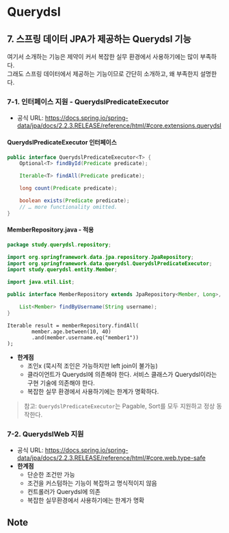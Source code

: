 # Querydsl

## 7. 스프링 데이터 JPA가 제공하는 Querydsl 기능

여기서 소개하는 기능은 제약이 커서 복잡한 실무 환경에서 사용하기에는 많이 부족하다.     
그래도 스프링 데이터에서 제공하는 기능이므로 간단히 소개하고, 왜 부족한지 설명한다.

### 7-1. 인터페이스 지원 - QuerydslPredicateExecutor

* 공식 URL: https://docs.spring.io/spring-data/jpa/docs/2.2.3.RELEASE/reference/html/#core.extensions.querydsl

#### QuerydslPredicateExecutor 인터페이스

```java
public interface QuerydslPredicateExecutor<T> {
    Optional<T> findById(Predicate predicate);

    Iterable<T> findAll(Predicate predicate);

    long count(Predicate predicate);

    boolean exists(Predicate predicate);
    // … more functionality omitted.
}
```

#### MemberRepository.java - 적용

```java
package study.querydsl.repository;

import org.springframework.data.jpa.repository.JpaRepository;
import org.springframework.data.querydsl.QuerydslPredicateExecutor;
import study.querydsl.entity.Member;

import java.util.List;

public interface MemberRepository extends JpaRepository<Member, Long>, MemberRepositoryCustom, QuerydslPredicateExecutor<Member> {

    List<Member> findByUsername(String username);
}

```

```
Iterable result = memberRepository.findAll(
        member.age.between(10, 40)
        .and(member.username.eq("member1"))
);
```

* **한계점**
    * 조인x (묵시적 조인은 가능하지만 left join이 불가능)
    * 클라이언트가 Querydsl에 의존해야 한다. 서비스 클래스가 Querydsl이라는 구현 기술에 의존해야 한다.
    * 복잡한 실무 환경에서 사용하기에는 한계가 명확하다.

> 참고: `QuerydslPredicateExecutor`는 Pagable, Sort를 모두 지원하고 정상 동작한다.

### 7-2. QuerydslWeb 지원

* 공식 URL: https://docs.spring.io/spring-data/jpa/docs/2.2.3.RELEASE/reference/html/#core.web.type-safe
* **한계점**
    * 단순한 조건만 가능
    * 조건을 커스텀하는 기능이 복잡하고 명식적이지 않음
    * 컨트롤러가 Querydsl에 의존
    * 복잡한 실무환경에서 사용하기에는 한계가 명확

## Note